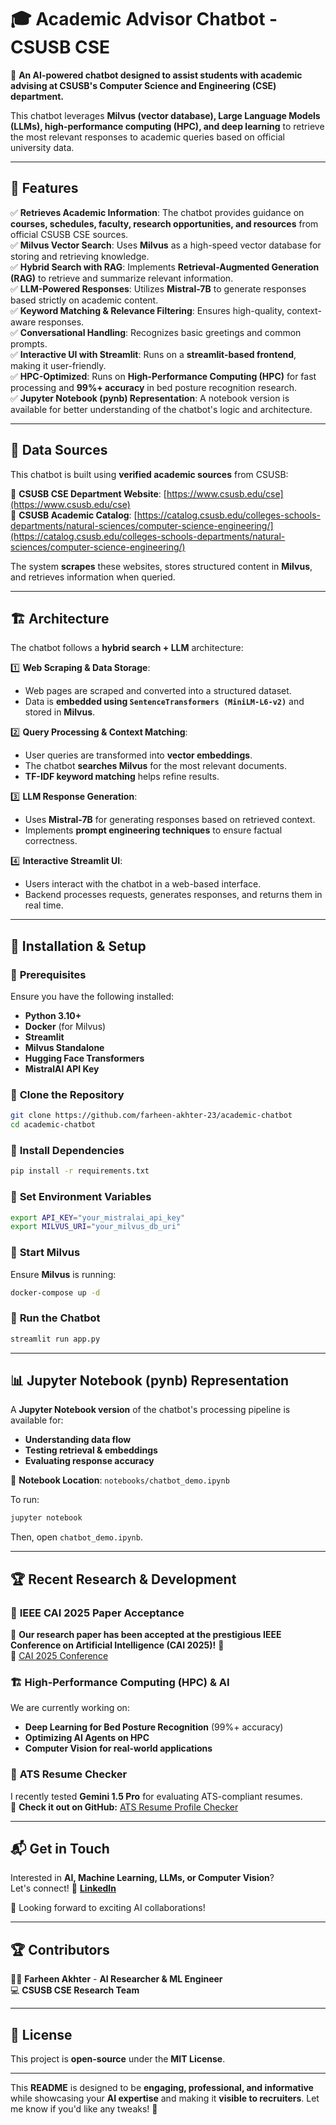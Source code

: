 # 🎓 Academic Advisor Chatbot - CSUSB CSE  

🚀 **An AI-powered chatbot designed to assist students with academic advising at CSUSB's Computer Science and Engineering (CSE) department.**  

This chatbot leverages **Milvus (vector database), Large Language Models (LLMs), high-performance computing (HPC), and deep learning** to retrieve the most relevant responses to academic queries based on official university data.

---

## 🌟 Features  

✅ **Retrieves Academic Information**: The chatbot provides guidance on **courses, schedules, faculty, research opportunities, and resources** from official CSUSB CSE sources.  
✅ **Milvus Vector Search**: Uses **Milvus** as a high-speed vector database for storing and retrieving knowledge.  
✅ **Hybrid Search with RAG**: Implements **Retrieval-Augmented Generation (RAG)** to retrieve and summarize relevant information.  
✅ **LLM-Powered Responses**: Utilizes **Mistral-7B** to generate responses based strictly on academic content.  
✅ **Keyword Matching & Relevance Filtering**: Ensures high-quality, context-aware responses.  
✅ **Conversational Handling**: Recognizes basic greetings and common prompts.  
✅ **Interactive UI with Streamlit**: Runs on a **streamlit-based frontend**, making it user-friendly.  
✅ **HPC-Optimized**: Runs on **High-Performance Computing (HPC)** for fast processing and **99%+ accuracy** in bed posture recognition research.  
✅ **Jupyter Notebook (pynb) Representation**: A notebook version is available for better understanding of the chatbot's logic and architecture.  

---

## 📌 Data Sources  

This chatbot is built using **verified academic sources** from CSUSB:  

📖 **CSUSB CSE Department Website**: [https://www.csusb.edu/cse](https://www.csusb.edu/cse)  
📑 **CSUSB Academic Catalog**: [https://catalog.csusb.edu/colleges-schools-departments/natural-sciences/computer-science-engineering/](https://catalog.csusb.edu/colleges-schools-departments/natural-sciences/computer-science-engineering/)  

The system **scrapes** these websites, stores structured content in **Milvus**, and retrieves information when queried.

---

## 🏗️ Architecture  

The chatbot follows a **hybrid search + LLM** architecture:  

1️⃣ **Web Scraping & Data Storage**:  
   - Web pages are scraped and converted into a structured dataset.  
   - Data is **embedded using `SentenceTransformers (MiniLM-L6-v2)`** and stored in **Milvus**.  

2️⃣ **Query Processing & Context Matching**:  
   - User queries are transformed into **vector embeddings**.  
   - The chatbot **searches Milvus** for the most relevant documents.  
   - **TF-IDF keyword matching** helps refine results.  

3️⃣ **LLM Response Generation**:  
   - Uses **Mistral-7B** for generating responses based on retrieved context.  
   - Implements **prompt engineering techniques** to ensure factual correctness.  

4️⃣ **Interactive Streamlit UI**:  
   - Users interact with the chatbot in a web-based interface.  
   - Backend processes requests, generates responses, and returns them in real time.  

---

## 🚀 Installation & Setup  

### 🔹 **Prerequisites**  
Ensure you have the following installed:  
- **Python 3.10+**  
- **Docker** (for Milvus)  
- **Streamlit**  
- **Milvus Standalone**  
- **Hugging Face Transformers**  
- **MistralAI API Key**  

### 🔹 **Clone the Repository**  
```bash
git clone https://github.com/farheen-akhter-23/academic-chatbot
cd academic-chatbot
```

### 🔹 **Install Dependencies**  
```bash
pip install -r requirements.txt
```

### 🔹 **Set Environment Variables**  
```bash
export API_KEY="your_mistralai_api_key"
export MILVUS_URI="your_milvus_db_uri"
```

### 🔹 **Start Milvus**  
Ensure **Milvus** is running:  
```bash
docker-compose up -d
```

### 🔹 **Run the Chatbot**  
```bash
streamlit run app.py
```

---

## 📊 Jupyter Notebook (pynb) Representation  

A **Jupyter Notebook version** of the chatbot's processing pipeline is available for:  
- **Understanding data flow**  
- **Testing retrieval & embeddings**  
- **Evaluating response accuracy**  

📌 **Notebook Location**: `notebooks/chatbot_demo.ipynb`  

To run:  
```bash
jupyter notebook
```
Then, open `chatbot_demo.ipynb`.

---

## 🏆 Recent Research & Development  

### 📢 **IEEE CAI 2025 Paper Acceptance**  
🚀 **Our research paper has been accepted at the prestigious IEEE Conference on Artificial Intelligence (CAI 2025)!** 🎉  
🔗 [CAI 2025 Conference](https://cai.ieee.org/2025/)  

### 🏗️ **High-Performance Computing (HPC) & AI**  
We are currently working on:  
- **Deep Learning for Bed Posture Recognition** (99%+ accuracy)  
- **Optimizing AI Agents on HPC**  
- **Computer Vision for real-world applications**  

### 📝 **ATS Resume Checker**  
I recently tested **Gemini 1.5 Pro** for evaluating ATS-compliant resumes.  
🔗 **Check it out on GitHub:** [ATS Resume Profile Checker](https://github.com/farheen-akhter-23/LLM-RAG)  

---

## 📬 Get in Touch  

Interested in **AI, Machine Learning, LLMs, or Computer Vision**?  
Let's connect! 🔗 **[LinkedIn](https://www.linkedin.com/in/farheen-akhter-153a0b156/)**  

🚀 Looking forward to exciting AI collaborations!  

---

## 🏆 Contributors  
👨‍💻 **Farheen Akhter** - **AI Researcher & ML Engineer**  
💻 **CSUSB CSE Research Team**  

---

## 📜 License  
This project is **open-source** under the **MIT License**.

---

This **README** is designed to be **engaging, professional, and informative** while showcasing your **AI expertise** and making it **visible to recruiters**. Let me know if you'd like any tweaks! 🚀